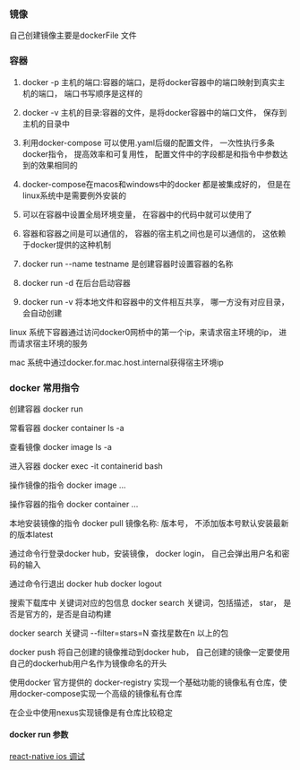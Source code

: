 ### 镜像
自己创建镜像主要是dockerFile 文件
### 容器
1. docker -p 主机的端口:容器的端口，是将docker容器中的端口映射到真实主机的端口， 端口书写顺序是这样的
2. docker -v 主机的目录:容器的文件，是将docker容器中的端口文件， 保存到主机的目录中
3. 利用docker-compose 可以使用.yaml后缀的配置文件， 一次性执行多条docker指令， 提高效率和可复用性， 配置文件中的字段都是和指令中参数达到的效果相同的
4. docker-compose在macos和windows中的docker 都是被集成好的， 但是在linux系统中是需要例外安装的
5. 可以在容器中设置全局环境变量， 在容器中的代码中就可以使用了
6. 容器和容器之间是可以通信的， 容器的宿主机之间也是可以通信的， 这依赖于docker提供的这种机制

7. docker run --name testname 是创建容器时设置容器的名称
8. docker run -d  在后台启动容器
8. docker run -v  将本地文件和容器中的文件相互共享， 哪一方没有对应目录， 会自动创建

linux 系统下容器通过访问docker0网桥中的第一个ip，来请求宿主环境的ip， 进而请求宿主环境的服务

mac 系统中通过docker.for.mac.host.internal获得宿主环境ip

### docker 常用指令

创建容器  docker run

常看容器 docker container ls -a

查看镜像  docker image ls -a

进入容器 docker exec -it containerid bash

操作镜像的指令 docker image ...

操作容器的指令 docker container ...

本地安装镜像的指令 docker pull 镜像名称: 版本号， 不添加版本号默认安装最新的版本latest

通过命令行登录docker hub，安装镜像， docker login， 自己会弹出用户名和密码的输入

通过命令行退出 docker hub docker logout

搜索下载库中 关键词对应的包信息  docker search 关键词，包括描述， star， 是否是官方的，是否是自动构建

docker search 关键词 --filter=stars=N 查找星数在n 以上的包

docker push 将自己创建的镜像推动到docker hub， 自己创建的镜像一定要使用自己的dockerhub用户名作为镜像命名的开头

使用docker 官方提供的 docker-registry 实现一个基础功能的镜像私有仓库，使用docker-compose实现一个高级的镜像私有仓库

在企业中使用nexus实现镜像是有仓库比较稳定

#### docker run 参数

[react-native ios 调试](./images/docker1.png)